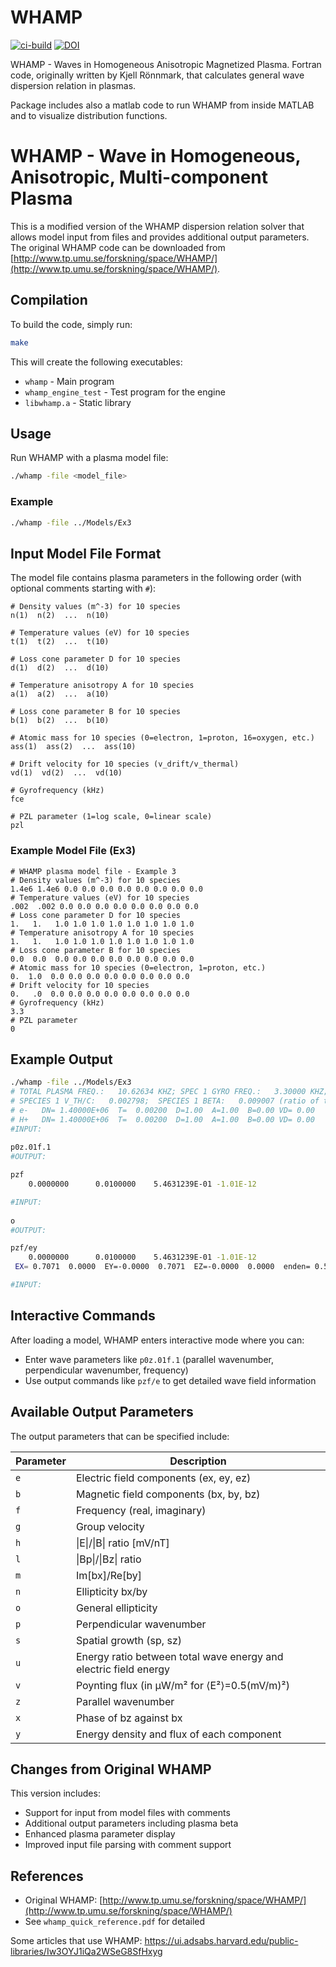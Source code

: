 WHAMP
=====
[![ci-build](https://github.com/irfu/whamp/actions/workflows/ci-build.yml/badge.svg)](https://github.com/irfu/whamp/actions/workflows/ci-build.yml)
[![DOI](https://zenodo.org/badge/12994595.svg)](https://zenodo.org/doi/10.5281/zenodo.11639728)

WHAMP - Waves in Homogeneous Anisotropic Magnetized Plasma.
Fortran code, originally written by Kjell Rönnmark, that calculates
general wave dispersion relation in plasmas.

Package includes also a matlab code to run WHAMP from inside MATLAB
and to visualize distribution functions.


# WHAMP - Wave in Homogeneous, Anisotropic, Multi-component Plasma

This is a modified version of the WHAMP dispersion relation solver that allows model input from files and provides additional output parameters. The original WHAMP code can be downloaded from [http://www.tp.umu.se/forskning/space/WHAMP/](http://www.tp.umu.se/forskning/space/WHAMP/).

## Compilation

To build the code, simply run:

```bash
make
```

This will create the following executables:
- `whamp` - Main program
- `whamp_engine_test` - Test program for the engine
- `libwhamp.a` - Static library

## Usage

Run WHAMP with a plasma model file:

```bash
./whamp -file <model_file>
```

### Example

```bash
./whamp -file ../Models/Ex3
```

## Input Model File Format

The model file contains plasma parameters in the following order (with optional comments starting with `#`):

```
# Density values (m^-3) for 10 species
n(1)  n(2)  ...  n(10)        

# Temperature values (eV) for 10 species  
t(1)  t(2)  ...  t(10)        

# Loss cone parameter D for 10 species
d(1)  d(2)  ...  d(10)        

# Temperature anisotropy A for 10 species
a(1)  a(2)  ...  a(10)        

# Loss cone parameter B for 10 species
b(1)  b(2)  ...  b(10)        

# Atomic mass for 10 species (0=electron, 1=proton, 16=oxygen, etc.)
ass(1)  ass(2)  ...  ass(10)  

# Drift velocity for 10 species (v_drift/v_thermal)
vd(1)  vd(2)  ...  vd(10)     

# Gyrofrequency (kHz)
fce                           

# PZL parameter (1=log scale, 0=linear scale)
pzl                           
```

### Example Model File (Ex3)

```
# WHAMP plasma model file - Example 3
# Density values (m^-3) for 10 species
1.4e6 1.4e6 0.0 0.0 0.0 0.0 0.0 0.0 0.0 0.0
# Temperature values (eV) for 10 species  
.002  .002 0.0 0.0 0.0 0.0 0.0 0.0 0.0 0.0
# Loss cone parameter D for 10 species
1.   1.   1.0 1.0 1.0 1.0 1.0 1.0 1.0 1.0 
# Temperature anisotropy A for 10 species
1.   1.   1.0 1.0 1.0 1.0 1.0 1.0 1.0 1.0 
# Loss cone parameter B for 10 species
0.0  0.0  0.0 0.0 0.0 0.0 0.0 0.0 0.0 0.0
# Atomic mass for 10 species (0=electron, 1=proton, etc.)
0.  1.0  0.0 0.0 0.0 0.0 0.0 0.0 0.0 0.0
# Drift velocity for 10 species
0.   .0  0.0 0.0 0.0 0.0 0.0 0.0 0.0 0.0
# Gyrofrequency (kHz)
3.3
# PZL parameter
0
```

## Example Output

```bash
./whamp -file ../Models/Ex3
# TOTAL PLASMA FREQ.:   10.62634 KHZ; SPEC 1 GYRO FREQ.:   3.30000 KHZ; SPEC 1 PLASMA FREQ.:   10.62345 KHZ; 
# SPECIES 1 V_TH/C:   0.002798;  SPECIES 1 BETA:   0.009007 (ratio of thermal velocity to gyrofrequency)
# e-   DN= 1.40000E+06  T=  0.00200  D=1.00  A=1.00  B=0.00 VD= 0.00
# H+   DN= 1.40000E+06  T=  0.00200  D=1.00  A=1.00  B=0.00 VD= 0.00
#INPUT: 
  
p0z.01f.1
#OUTPUT: 

pzf
    0.0000000      0.0100000    5.4631239E-01 -1.01E-12    

#INPUT: 
  
o
#OUTPUT: 

pzf/ey
    0.0000000      0.0100000    5.4631239E-01 -1.01E-12    
 EX= 0.7071  0.0000  EY=-0.0000  0.7071  EZ=-0.0000  0.0000  enden= 0.504E+02 enfl_p=      NaN enfl_z= -.206E-05  enden= 0.196E-01 enfl_p=      NaN enfl_z= 0.349E-12   

#INPUT: 

```

## Interactive Commands

After loading a model, WHAMP enters interactive mode where you can:

- Enter wave parameters like `p0z.01f.1` (parallel wavenumber, perpendicular wavenumber, frequency)
- Use output commands like `pzf/e` to get detailed wave field information

## Available Output Parameters

The output parameters that can be specified include:

| Parameter | Description |
|-----------|-------------|
| `e` | Electric field components (ex, ey, ez) |
| `b` | Magnetic field components (bx, by, bz) |
| `f` | Frequency (real, imaginary) |
| `g` | Group velocity |
| `h` | \|E\|/\|B\| ratio [mV/nT] |
| `l` | \|Bp\|/\|Bz\| ratio |
| `m` | Im[bx]/Re[by] |
| `n` | Ellipticity bx/by |
| `o` | General ellipticity |
| `p` | Perpendicular wavenumber |
| `s` | Spatial growth (sp, sz) |
| `u` | Energy ratio between total wave energy and electric field energy |
| `v` | Poynting flux (in μW/m² for ⟨E²⟩=0.5(mV/m)²) |
| `z` | Parallel wavenumber |
| `x` | Phase of bz against bx |
| `y` | Energy density and flux of each component |

## Changes from Original WHAMP

This version includes:
- Support for input from model files with comments
- Additional output parameters including plasma beta
- Enhanced plasma parameter display
- Improved input file parsing with comment support

## References

- Original WHAMP: [http://www.tp.umu.se/forskning/space/WHAMP/](http://www.tp.umu.se/forskning/space/WHAMP/)
- See `whamp_quick_reference.pdf` for detailed


Some articles that use WHAMP:
https://ui.adsabs.harvard.edu/public-libraries/Iw3OYJ1iQa2WSeG8SfHxyg



